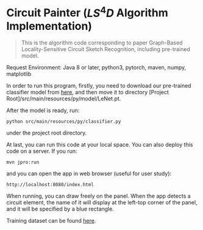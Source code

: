 # Circuit Painter ($LS^4D$ Algorithm Implementation)

> This is the algorithm code corresponding to paper Graph-Based Locality-Sensitive Circuit Sketch Recognition, including pre-trained model. 

Request Environment: Java 8 or later, python3, pytorch, maven, numpy, matplotlib

In order to run this program, firstly, you need to download our pre-trained classifier model from [here](http://47.103.30.151/data/LeNet.pt), and then move it to directory [Project Root]/src/main/resources/py/model/LeNet.pt. 

After the model is ready, run:

```shell
python src/main/resources/py/classifier.py
```

under the project root directory.

At last, you can run this code at your local space. You can also deploy this code on a server. If you run:

```shell
mvn jpro:run
```

and you can open the app in web browser (useful for user study):

```shell
http://localhost:8080/index.html
```

When running, you can draw freely on the panel. When the app detects a circuit element, the name of it will display at the left-top corner of the panel, and it will be specified by a blue rectangle. 

Training dataset can be found [here](http://47.103.30.151/data/circuit_elements.zip).